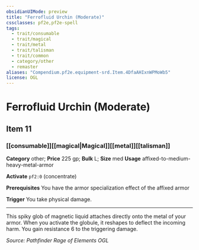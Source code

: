 ```yaml
---
obsidianUIMode: preview
title: "Ferrofluid Urchin (Moderate)"
cssclasses: pf2e,pf2e-spell
tags:
  - trait/consumable
  - trait/magical
  - trait/metal
  - trait/talisman
  - trait/common
  - category/other
  - remaster
aliases: "Compendium.pf2e.equipment-srd.Item.4DfaAHIxnWPMoWb5"
license: OGL
---
```

# Ferrofluid Urchin (Moderate)
## Item 11
### [[consumable]][[magical|Magical]][[metal]][[talisman]]

**Category** other; 
**Price** 225 gp; 
**Bulk** L; **Size** med
**Usage** affixed-to-medium-heavy-metal-armor

**Activate** `pf2:0` (concentrate)

**Prerequisites** You have the armor specialization effect of the affixed armor

**Trigger** You take physical damage.

* * *

This spiky glob of magnetic liquid attaches directly onto the metal of your armor. When you activate the globule, it reshapes to deflect the incoming harm. You gain resistance 6 to the triggering damage.

*Source: Pathfinder Rage of Elements*
*OGL*